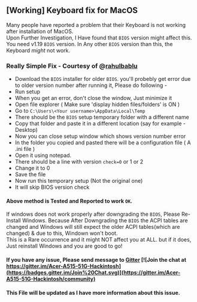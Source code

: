 ## [Working] Keyboard fix for MacOS 

Many people have reported a problem that their Keyboard is not working after installation of MacOS. <br />
Upon Further Investigation, I Have found that `BIOS` version might affect this. <br />
You need v1.19 `BIOS` version. In Any other `BIOS` version than this, the Keyboard *might* not work. <br />

### Really Simple Fix - Courtesy of @[rahulbablu](https://github.com/rahulbablu)

- Download the `BIOS` installer for older `BIOS`. you'll probebly get error due to older version number after running it, Please do following -
- Run setup
- When you get an error, don't close the window, Just minimize it
- Open file explorer ( Make sure 'display hidden files/folders' is ON )
- Go to `C:\Users\<Your username>\AppData\Local\Temp`
- There should be the `BIOS` setup temporary folder with a different name
- Copy that folder and paste it in a different location (say for example - Desktop)
- Now you can close setup window which shows version number error
- In the folder you copied and pasted there will be a configuration file ( A .ini file )
- Open it using notepad.
- There should be a line with version `check=0` or 1 or 2
- Change it to 0
- Save the file
- Now run this temporary setup (Not the original one)
- It will skip BIOS version check

#### Above method is Tested and Reported to work `OK`.

If windows does not work properly after downgrading the `BIOS`, Please Re-Install Windows. Because After Downgrading the `BIOS` the ACPI tables are changed and Windows will still expect the older ACPI tables(which are changed) & due to this, Windown won't boot. <br />
This is a Rare occurrence and it might NOT affect you at ALL. but if it does, Just reinstall Windows and you are good to go!

#### If you have any issue, Please send message to [Gitter](https://gitter.im/Acer-A515-51G-Hackintosh/community) [![Join the chat at https://gitter.im/Acer-A515-51G-Hackintosh](https://badges.gitter.im/Join%20Chat.svg)](https://gitter.im/Acer-A515-51G-Hackintosh/community)


#### This File will be updated as I have more information about this issue.
